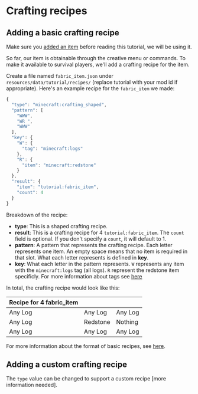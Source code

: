 # Crafting recipes

## Adding a basic crafting recipe

Make sure you [added an item](../Modding-Tutorials/Items/item.md) before reading this
tutorial, we will be using it.

So far, our item is obtainable through the creative menu or commands. To
make it available to survival players, we'll add a crafting recipe for
the item.

Create a file named `fabric_item.json` under
`resources/data/tutorial/recipes/` (replace tutorial with your mod id if
appropriate). Here's an example recipe for the `fabric_item` we made:

```javascript
{
  "type": "minecraft:crafting_shaped",
  "pattern": [
    "WWW",
    "WR ",
    "WWW"
  ],
  "key": {
    "W": {
      "tag": "minecraft:logs"
    },
    "R": {
      "item": "minecraft:redstone"
    }
  },
  "result": {
    "item": "tutorial:fabric_item",
    "count": 4
  }
}
```

Breakdown of the recipe:

- **type**: This is a shaped crafting recipe.
- **result**: This is a crafting recipe for 4 `tutorial:fabric_item`.
  The `count` field is optional. If you don't specify a `count`, it
  will default to 1.
- **pattern**: A pattern that represents the crafting recipe. Each
  letter represents one item. An empty space means that no item is
  required in that slot. What each letter represents is defined in
  **key**.
- **key**: What each letter in the pattern represents. `W` represents
  any item with the `minecraft:logs` tag (all logs). `R` represent the
  redstone item specificly. For more information about tags see
  [here](https://minecraft.gamepedia.com/Tag)

In total, the crafting recipe would look like this:

| Recipe for 4 fabric\_item |          |         |
| ------------------------- | -------- | ------- |
| Any Log                   | Any Log  | Any Log |
| Any Log                   | Redstone | Nothing |
| Any Log                   | Any Log  | Any Log |

For more information about the format of basic recipes, see
[here](https://minecraft.gamepedia.com/Recipe).

## Adding a custom crafting recipe

The `type` value can be changed to support a custom recipe \[more
information needed\].
